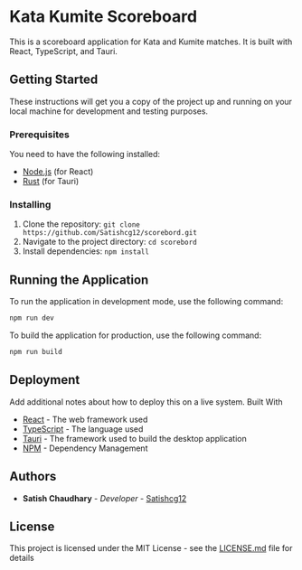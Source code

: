# Kata Kumite Scoreboard

This is a scoreboard application for Kata and Kumite matches. It is built with React, TypeScript, and Tauri.

## Getting Started

These instructions will get you a copy of the project up and running on your local machine for development and testing purposes.

### Prerequisites

You need to have the following installed:

- [Node.js](https://nodejs.org/en/) (for React)
- [Rust](https://www.rust-lang.org/) (for Tauri)

### Installing

1. Clone the repository: `git clone https://github.com/Satishcg12/scorebord.git`
2. Navigate to the project directory: `cd scorebord`
3. Install dependencies: `npm install`

## Running the Application

To run the application in development mode, use the following command:

```sh
npm run dev
```

To build the application for production, use the following command:
```sh
npm run build
```



## Deployment

Add additional notes about how to deploy this on a live system.
Built With
- [React](https://reactjs.org/) - The web framework used
- [TypeScript](https://www.typescriptlang.org/) - The language used
- [Tauri](https://tauri.studio/) - The framework used to build the desktop application
- [NPM](https://www.npmjs.com/) - Dependency Management

## Authors

- **Satish Chaudhary** - _Developer_ - [Satishcg12](https://github.com/Satishcg12/)
    
## License

This project is licensed under the MIT License - see the [LICENSE.md](LICENSE.md) file for details
